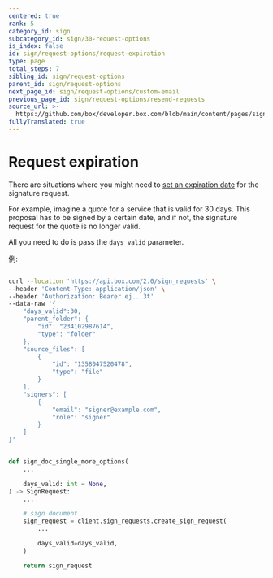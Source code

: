 ```yaml
---
centered: true
rank: 5
category_id: sign
subcategory_id: sign/30-request-options
is_index: false
id: sign/request-options/request-expiration
type: page
total_steps: 7
sibling_id: sign/request-options
parent_id: sign/request-options
next_page_id: sign/request-options/custom-email
previous_page_id: sign/request-options/resend-requests
source_url: >-
  https://github.com/box/developer.box.com/blob/main/content/pages/sign/30-request-options/50-request-expiration.md
fullyTranslated: true
---
```

# Request expiration

There are situations where you might need to [set an expiration date][exp-date] for the signature request.

For example, imagine a quote for a service that is valid for 30 days. This proposal has to be signed by a certain date, and if not, the signature request for the quote is no longer valid.

All you need to do is pass the `days_valid` parameter.

例:

<Tabs>

<Tab title="cURL">

```bash

curl --location 'https://api.box.com/2.0/sign_requests' \
--header 'Content-Type: application/json' \
--header 'Authorization: Bearer ej...3t'
--data-raw '{
    "days_valid":30,
    "parent_folder": {
        "id": "234102987614",
        "type": "folder"
    },
    "source_files": [
        {
            "id": "1358047520478",
            "type": "file"
        }
    ],
    "signers": [
        {
            "email": "signer@example.com",
            "role": "signer"
        }
    ]
}'

```

</Tab>

<Tab title="Python Gen SDK">

```python

def sign_doc_single_more_options(
    ...

    days_valid: int = None,
) -> SignRequest:
    ...

    # sign document
    sign_request = client.sign_requests.create_sign_request(
        ...

        days_valid=days_valid,
    )

    return sign_request

```

</Tab>

</Tabs>

[exp-date]: https://support.box.com/hc/en-us/articles/4404105810195-Sending-a-document-for-signature#:~:text=Step%205%3A%20Setting%20an%20expiration
